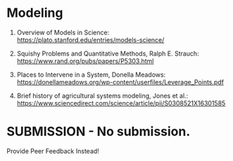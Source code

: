 # Modeling

1. Overview of Models in Science: https://plato.stanford.edu/entries/models-science/

2. Squishy Problems and Quantitative Methods, Ralph E. Strauch: https://www.rand.org/pubs/papers/P5303.html

3. Places to Intervene in a System, Donella Meadows: https://donellameadows.org/wp-content/userfiles/Leverage_Points.pdf

4. Brief history of agricultural systems modeling, Jones et al.: https://www.sciencedirect.com/science/article/pii/S0308521X16301585


# SUBMISSION - No submission.

Provide Peer Feedback Instead!
